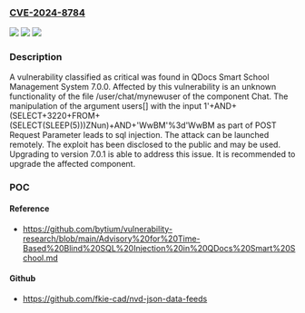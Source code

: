### [CVE-2024-8784](https://cve.mitre.org/cgi-bin/cvename.cgi?name=CVE-2024-8784)
![](https://img.shields.io/static/v1?label=Product&message=Smart%20School%20Management%20System&color=blue)
![](https://img.shields.io/static/v1?label=Version&message=%3D%207.0.0%20&color=brighgreen)
![](https://img.shields.io/static/v1?label=Vulnerability&message=SQL%20Injection&color=brighgreen)

### Description

A vulnerability classified as critical was found in QDocs Smart School Management System 7.0.0. Affected by this vulnerability is an unknown functionality of the file /user/chat/mynewuser of the component Chat. The manipulation of the argument users[] with the input 1'+AND+(SELECT+3220+FROM+(SELECT(SLEEP(5)))ZNun)+AND+'WwBM'%3d'WwBM as part of POST Request Parameter leads to sql injection. The attack can be launched remotely. The exploit has been disclosed to the public and may be used. Upgrading to version 7.0.1 is able to address this issue. It is recommended to upgrade the affected component.

### POC

#### Reference
- https://github.com/bytium/vulnerability-research/blob/main/Advisory%20for%20Time-Based%20Blind%20SQL%20Injection%20in%20QDocs%20Smart%20School.md

#### Github
- https://github.com/fkie-cad/nvd-json-data-feeds

